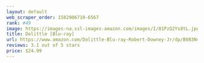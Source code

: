 ```yaml
---
layout: default 
﻿web_scraper_order: 1582906710-6567
rank: #49
image: https://images-na.ssl-images-amazon.com/images/I/81PzQ2Ys8tL.jpg
title: Dolittle [Blu-ray]
url: https://www.amazon.com/Dolittle-Blu-ray-Robert-Downey-Jr/dp/B083N4KV3S/ref=zg_mw_movies-tv_49?_encoding=UTF8&psc=1&refRID=0STWD1YRS3TMPPRB8GBJ
reviews: 3.1 out of 5 stars
price: $24.99 
---
```

